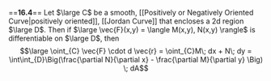 ==**16.4**==
Let $\large C$ be a smooth, [[Positively or Negatively Oriented Curve|positively oriented]], [[Jordan Curve]] that encloses a 2d region $\large D$.
Then if $\large \vec{F}(x,y) = \langle M(x,y), N(x,y) \rangle$ is differentiable on $\large D$, then
$$\large \oint_{C} \vec{F} \cdot d \vec{r} = \oint_{C}M\; dx + N\; dy = \int\int_{D}\Big(\frac{\partial N}{\partial x} - \frac{\partial M}{\partial y} \Big) \; dA$$
